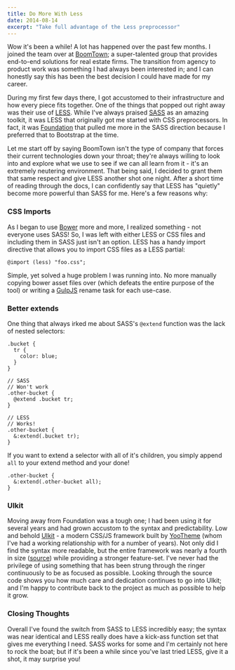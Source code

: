 ```yaml
---
title: Do More With Less
date: 2014-08-14
excerpt: "Take full advantage of the Less preprocessor"
---
```


Wow it's been a while! A lot has happened over the past few months. I joined the team over at [BoomTown](http://boomtownroi.com); a super-talented group that provides end-to-end solutions for real estate firms. The transition from agency to product work was something I had always been interested in; and I can honestly say this has been the best decision I could have made for my career.

During my first few days there, I got accustomed to their infrastructure and how every piece fits together. One of the things that popped out right away was their use of [LESS](http://lesscss.org). While I've always praised [SASS](http://sass-lang.com) as an amazing toolkit, it was LESS that originally got me started with CSS preprocessors. In fact, it was [Foundation](http://zurb.foundation.com) that pulled me more in the SASS direction because I preferred that to Bootstrap at the time.

Let me start off by saying BoomTown isn't the type of company that forces their current technologies down your throat; they're always willing to look into and explore what we use to see if we can all learn from it - it's an extremely neutering environment. That being said, I decided to grant them that same respect and give LESS another shot one night. After a short time of reading through the docs, I can confidently say that LESS has "quietly" become more powerful than SASS for me. Here's a few reasons why:

### CSS Imports

As I began to use [Bower](http://bower.io) more and more, I realized something - not everyone uses SASS! So, I was left with either LESS or CSS files and including them in SASS just isn't an option. LESS has a handy import directive that allows you to import CSS files as a LESS partial:

```less
@import (less) "foo.css";
```

Simple, yet solved a huge problem I was running into. No more manually copying bower asset files over (which defeats the entire purpose of the tool) or writing a [GulpJS](http://gulpjs.com) rename task for each use-case.

### Better extends

One thing that always irked me about SASS's `@extend` function was the lack of nested selectors:

```less
.bucket {
  tr {
    color: blue;
  }
}

// SASS
// Won't work
.other-bucket {
  @extend .bucket tr;
}

// LESS
// Works!
.other-bucket {
  &:extend(.bucket tr);
}
```

If you want to extend a selector with all of it's children, you simply append `all` to your extend method and your done!

```less
.other-bucket {
  &:extend(.other-bucket all);
}
```

### UIkit

Moving away from Foundation was a tough one; I had been using it for several years and had grown accustom to the syntax and predictability. Low and behold [UIkit](http://getuikit.com) - a modern CSS/JS framework built by [YooTheme](http://yootheme.com) (whom I've had a working relationship with for a number of years). Not only did I find the syntax more readable, but the entire framework was nearly a fourth in size ([source](http://yootheme.com/blog/2013/08/13/how-big-is-uikit)) while providing a stronger feature-set. I've never had the privilege of using something that has been strung through the ringer continuously to be as focused as possible. Looking through the source code shows you how much care and dedication continues to go into UIkit; and I'm happy to contribute back to the project as much as possible to help it grow.

### Closing Thoughts

Overall I've found the switch from SASS to LESS incredibly easy; the syntax was near identical and LESS really does have a kick-ass function set that gives me everything I need. SASS works for some and I'm certainly not here to rock the boat; but if it's been a while since you've last tried LESS, give it a shot, it may surprise you!
